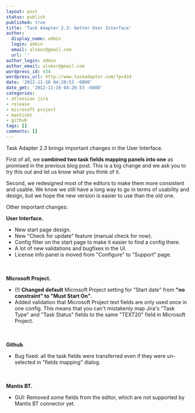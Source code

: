 ```yaml
---
layout: post
status: publish
published: true
title: 'Task Adapter 2.3: better User Interface'
author:
  display_name: admin
  login: admin
  email: alskor@gmail.com
  url: ''
author_login: admin
author_email: alskor@gmail.com
wordpress_id: 434
wordpress_url: http://www.taskadapter.com/?p=434
date: '2012-11-10 04:20:53 -0800'
date_gmt: '2012-11-10 04:20:53 -0800'
categories:
- atlassian jira
- release
- microsoft project
- mantisbt
- github
tags: []
comments: []
---
```

<p>Task Adapter 2.3 brings important changes in the User Interface.</p>
<p>First of all, we <strong>combined two task fields mapping panels into one</strong> as promised in the previous blog post. This is a big change and we ask you to try this out and let us know what you think of it.</p>
<p>Second, we redesigned most of the editors to make them more consistent and usable. We know we still have a long way to go in terms of usability and design, but we hope the new version is easier to use than the old one.</p>
<p>Other important changes:</p>
<p><strong>User Interface.</strong></p>
<ul>
<li>New start page design.</li>
<li>New "Check for update" feature (manual check for now).</li>
<li>Config filter on the start page to make it easier to find a config there.</li>
<li>A lot of new validations and bugfixes in the UI.</li>
<li>License info panel is moved from "Configure" to "Support" page.</li><br />
</ul><br />
<strong>Microsoft Project.</strong></p>
<ul>
<li>(!) <strong>Changed</strong> <strong>default</strong> Microsoft Project setting for "Start date" from <strong>"no constraint" to "Must Start On"</strong>.</li>
<li>Added validation that Microsoft Project text fields are only used once in one config. This means that you can't mistakenly map Jira's "Task Type" and "Task Status" fields to the same "TEXT20" field in Microsoft Project.</li><br />
</ul><br />
<strong>Github</strong>.</p>
<ul>
<li>Bug fixed: all the task fields were transferred even if they were un-selected in "fields mapping" dialog.</li><br />
</ul><br />
<strong>Mantis BT.</strong></p>
<ul>
<li>GUI: Removed some fields from the editor, which are not supported by Mantis BT connector yet.</li><br />
</ul><br />
&nbsp;</p>
